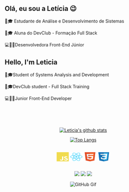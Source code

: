 ## Olá, eu sou a Letícia 😉

👩🎓 Estudante de Análise e Desenvolvimento de Sistemas      

👩🎓 Aluna do DevClub - Formação Full Stack 

💻👩🏽Desenvolvedora Front-End Júnior


##

## Hello, I'm Leticia

👩🎓Student of Systems Analysis and Development

👩🎓DevClub student - Full Stack Training   

💻👩🏽Junior Front-End Developer

<br>

<br />

<div align="center"><br>

[![Leticia's github stats](https://github-readme-stats.vercel.app/api?username=letsle&show_icons=true&theme=dracula)](https://github.com/letsle/github-readme-stats)


[![Top Langs](https://github-readme-stats.vercel.app/api/top-langs/?username=letsle&layout=compact&show_icons=true&theme=dracula)](https://github.com/letsle/github-readme-stats)

</div>
  
<div align="center"><br>
  <img align="center" alt="Letsle-Js" height="30" width="40" src="https://raw.githubusercontent.com/devicons/devicon/master/icons/javascript/javascript-plain.svg">
  <img align="center" alt="Letsle-React" height="30" width="40" src="https://raw.githubusercontent.com/devicons/devicon/master/icons/react/react-original.svg">
  <img align="center" alt="Letsle-HTML" height="30" width="40" src="https://raw.githubusercontent.com/devicons/devicon/master/icons/html5/html5-original.svg">
  <img align="center" alt="Letsle-CSS" height="30" width="40" src="https://raw.githubusercontent.com/devicons/devicon/master/icons/css3/css3-original.svg">

</div>
  
<div align="center"> <br>
 
  <a href="https://www.linkedin.com/in/letícia-leão-47b183212/" target="_blank"><img src="https://img.shields.io/badge/-LinkedIn-%230077B5?style=for-the-badge&logo=linkedin&logoColor=white" target="_blank"></a> 
  <a href="mailto:leticiasilvaicm@gmail.com"><img src="https://img.shields.io/badge/-Gmail-%23333?style=for-the-badge&logo=gmail&logoColor=white" target="_blank"></a>
  <a href="https://www.instagram.com/leticia_msleao/" target="_blank"><img src="https://img.shields.io/badge/-Instagram-%23E4405F?style=for-the-badge&logo=instagram&logoColor=white" target="_blank"></a>

<img align="center" alt="GitHub Gif" height="100" width="100" src="https://camo.githubusercontent.com/13309fbe8d19ed554f2e6dd23aa984250d58ee205ef648849c4e4217da999d52/68747470733a2f2f6769746875622e626c6f672f77702d636f6e74656e742f75706c6f6164732f323031382f31302f34363839363138342d62363739666338302d636533302d313165382d383862662d3932316539623738386637632e6769663f726573697a653d323030253243323030">

</div>





 


